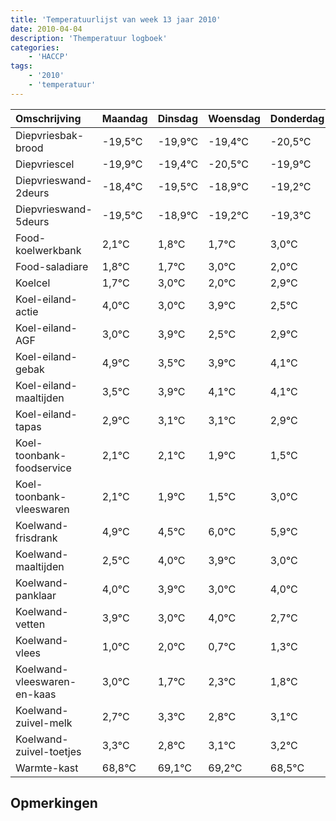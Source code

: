 ```yaml
---
title: 'Temperatuurlijst van week 13 jaar 2010'
date: 2010-04-04
description: 'Themperatuur logboek'
categories:
    - 'HACCP'
tags:
    - '2010'
    - 'temperatuur'
---
```

|Omschrijving|Maandag|Dinsdag|Woensdag|Donderdag|Vrijdag|Zaterdag|Zondag|
|:---|:---|:---|:---|:---|:---|:---|:---|
|Diepvriesbak-brood|-19,5°C|-19,9°C|-19,4°C|-20,5°C|-19,9°C|-20,2°C|-20,3°C|
|Diepvriescel|-19,9°C|-19,4°C|-20,5°C|-19,9°C|-20,2°C|-20,3°C|-19,0°C|
|Diepvrieswand-2deurs|-18,4°C|-19,5°C|-18,9°C|-19,2°C|-19,3°C|-18,0°C|-19,0°C|
|Diepvrieswand-5deurs|-19,5°C|-18,9°C|-19,2°C|-19,3°C|-18,0°C|-19,0°C|-18,1°C|
|Food-koelwerkbank|2,1°C|1,8°C|1,7°C|3,0°C|2,0°C|2,9°C|1,5°C|
|Food-saladiare|1,8°C|1,7°C|3,0°C|2,0°C|2,9°C|1,5°C|1,9°C|
|Koelcel|1,7°C|3,0°C|2,0°C|2,9°C|1,5°C|1,9°C|2,1°C|
|Koel-eiland-actie|4,0°C|3,0°C|3,9°C|2,5°C|2,9°C|3,1°C|3,1°C|
|Koel-eiland-AGF|3,0°C|3,9°C|2,5°C|2,9°C|3,1°C|3,1°C|2,9°C|
|Koel-eiland-gebak|4,9°C|3,5°C|3,9°C|4,1°C|4,1°C|3,9°C|3,5°C|
|Koel-eiland-maaltijden|3,5°C|3,9°C|4,1°C|4,1°C|3,9°C|3,5°C|5,0°C|
|Koel-eiland-tapas|2,9°C|3,1°C|3,1°C|2,9°C|2,5°C|4,0°C|3,9°C|
|Koel-toonbank-foodservice|2,1°C|2,1°C|1,9°C|1,5°C|3,0°C|2,9°C|2,0°C|
|Koel-toonbank-vleeswaren|2,1°C|1,9°C|1,5°C|3,0°C|2,9°C|2,0°C|3,0°C|
|Koelwand-frisdrank|4,9°C|4,5°C|6,0°C|5,9°C|5,0°C|6,0°C|4,7°C|
|Koelwand-maaltijden|2,5°C|4,0°C|3,9°C|3,0°C|4,0°C|2,7°C|3,3°C|
|Koelwand-panklaar|4,0°C|3,9°C|3,0°C|4,0°C|2,7°C|3,3°C|2,8°C|
|Koelwand-vetten|3,9°C|3,0°C|4,0°C|2,7°C|3,3°C|2,8°C|3,1°C|
|Koelwand-vlees|1,0°C|2,0°C|0,7°C|1,3°C|0,8°C|1,1°C|1,2°C|
|Koelwand-vleeswaren-en-kaas|3,0°C|1,7°C|2,3°C|1,8°C|2,1°C|2,2°C|1,5°C|
|Koelwand-zuivel-melk|2,7°C|3,3°C|2,8°C|3,1°C|3,2°C|2,5°C|2,3°C|
|Koelwand-zuivel-toetjes|3,3°C|2,8°C|3,1°C|3,2°C|2,5°C|2,3°C|3,6°C|
|Warmte-kast|68,8°C|69,1°C|69,2°C|68,5°C|68,3°C|69,6°C|69,1°C|

## Opmerkingen


